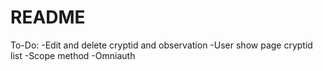 # README

To-Do:
-Edit and delete cryptid and observation
-User show page cryptid list
-Scope method
-Omniauth
